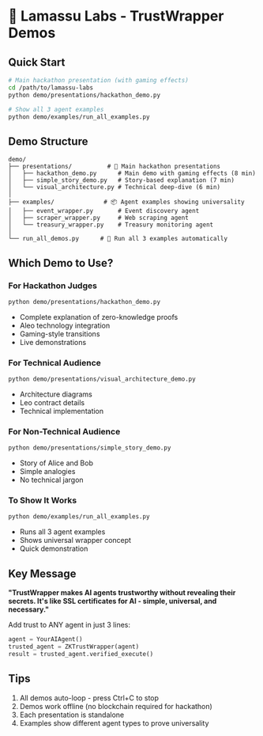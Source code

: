 # 🦁 Lamassu Labs - TrustWrapper Demos

## Quick Start

```bash
# Main hackathon presentation (with gaming effects)
cd /path/to/lamassu-labs
python demo/presentations/hackathon_demo.py

# Show all 3 agent examples
python demo/examples/run_all_examples.py
```

## Demo Structure

```
demo/
├── presentations/          # 🎯 Main hackathon presentations
│   ├── hackathon_demo.py      # Main demo with gaming effects (8 min)
│   ├── simple_story_demo.py   # Story-based explanation (7 min)
│   └── visual_architecture.py # Technical deep-dive (6 min)
│
├── examples/              # 📦 Agent examples showing universality
│   ├── event_wrapper.py       # Event discovery agent
│   ├── scraper_wrapper.py     # Web scraping agent
│   └── treasury_wrapper.py    # Treasury monitoring agent
│
└── run_all_demos.py      # 🚀 Run all 3 examples automatically
```

## Which Demo to Use?

### For Hackathon Judges
```bash
python demo/presentations/hackathon_demo.py
```
- Complete explanation of zero-knowledge proofs
- Aleo technology integration
- Gaming-style transitions
- Live demonstrations

### For Technical Audience
```bash
python demo/presentations/visual_architecture_demo.py
```
- Architecture diagrams
- Leo contract details
- Technical implementation

### For Non-Technical Audience
```bash
python demo/presentations/simple_story_demo.py
```
- Story of Alice and Bob
- Simple analogies
- No technical jargon

### To Show It Works
```bash
python demo/examples/run_all_examples.py
```
- Runs all 3 agent examples
- Shows universal wrapper concept
- Quick demonstration

## Key Message

**"TrustWrapper makes AI agents trustworthy without revealing their secrets.
It's like SSL certificates for AI - simple, universal, and necessary."**

Add trust to ANY agent in just 3 lines:
```python
agent = YourAIAgent()
trusted_agent = ZKTrustWrapper(agent)
result = trusted_agent.verified_execute()
```

## Tips

1. All demos auto-loop - press Ctrl+C to stop
2. Demos work offline (no blockchain required for hackathon)
3. Each presentation is standalone
4. Examples show different agent types to prove universality